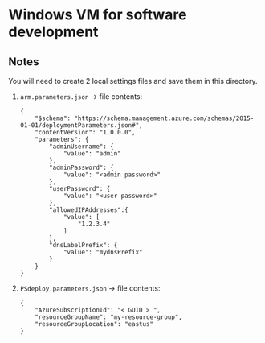 # Windows VM for software development

## Notes
You will need to create 2 local settings files and save them in this directory.

1. `arm.parameters.json` -> file contents:

    ```
    {
        "$schema": "https://schema.management.azure.com/schemas/2015-01-01/deploymentParameters.json#",
        "contentVersion": "1.0.0.0",
        "parameters": {
            "adminUsername": {
                "value": "admin"
            },
            "adminPassword": {
                "value": "<admin password>"
            },
            "userPassword": {
                "value": "<user password>"
            },
            "allowedIPAddresses":{
                "value": [
                    "1.2.3.4"
                ]
            },
            "dnsLabelPrefix": {
                "value": "mydnsPrefix"
            }
        }
    }
    ```
2. `PSdeploy.parameters.json` -> file contents:

    ```
    {
        "AzureSubscriptionId": "< GUID > ",
        "resourceGroupName": "my-resource-group",
        "resourceGroupLocation": "eastus"
    }
    ```
